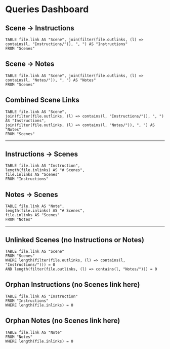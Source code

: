 # Queries Dashboard

## Scene → Instructions
```dataview
TABLE file.link AS "Scene", join(filter(file.outlinks, (l) => contains(l, "Instructions/")), ", ") AS "Instructions"
FROM "Scenes"
```

## Scene → Notes
```dataview
TABLE file.link AS "Scene", join(filter(file.outlinks, (l) => contains(l, "Notes/")), ", ") AS "Notes"
FROM "Scenes"
```

## Combined Scene Links
```dataview
TABLE file.link AS "Scene",
join(filter(file.outlinks, (l) => contains(l, "Instructions/")), ", ") AS "Instructions",
join(filter(file.outlinks, (l) => contains(l, "Notes/")), ", ") AS "Notes"
FROM "Scenes"
```

---

## Instructions → Scenes
```dataview
TABLE file.link AS "Instruction",
length(file.inlinks) AS "# Scenes",
file.inlinks AS "Scenes"
FROM "Instructions"
```

## Notes → Scenes
```dataview
TABLE file.link AS "Note",
length(file.inlinks) AS "# Scenes",
file.inlinks AS "Scenes"
FROM "Notes"
```

---

## Unlinked Scenes (no Instructions or Notes)
```dataview
TABLE file.link AS "Scene"
FROM "Scenes"
WHERE length(filter(file.outlinks, (l) => contains(l, "Instructions/"))) = 0
AND length(filter(file.outlinks, (l) => contains(l, "Notes/"))) = 0
```

## Orphan Instructions (no Scenes link here)
```dataview
TABLE file.link AS "Instruction"
FROM "Instructions"
WHERE length(file.inlinks) = 0
```

## Orphan Notes (no Scenes link here)
```dataview
TABLE file.link AS "Note"
FROM "Notes"
WHERE length(file.inlinks) = 0
```
